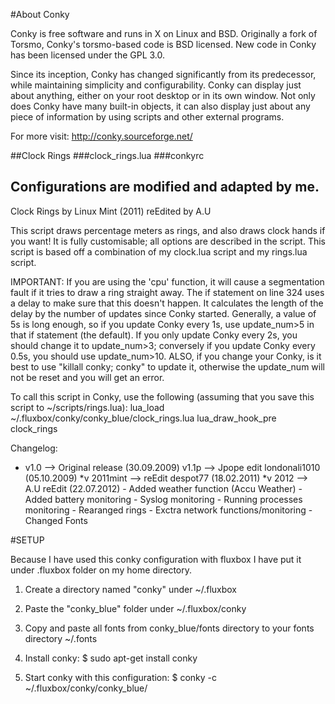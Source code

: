 #About Conky

Conky is free software and runs in X on Linux and BSD. Originally a fork of Torsmo, Conky's torsmo-based code is BSD licensed. New code in Conky has been licensed under the GPL 3.0.

Since its inception, Conky has changed significantly from its predecessor, while maintaining simplicity and configurability. Conky can display just about anything, either on your root desktop or in its own window. Not only does Conky have many built-in objects, it can also display just about any piece of information by using scripts and other external programs.

For more visit: http://conky.sourceforge.net/

##Clock Rings
###clock_rings.lua
###conkyrc

Configurations are modified and adapted by me.
-----------------------------------------------------------------------------------------------------------------------

Clock Rings by Linux Mint (2011) reEdited by A.U

This script draws percentage meters as rings, and also draws clock hands if you want! It is fully customisable; all options are described in the script. 
This script is based off a combination of my clock.lua script and my rings.lua script.

IMPORTANT: If you are using the 'cpu' function, it will cause a segmentation fault if it tries to draw a ring straight away. 
                    The if statement on line 324 uses a delay to make sure that this doesn't happen. 
                    It calculates the length of the delay by the number of updates since Conky started. 
                    Generally, a value of 5s is long enough, so if you update Conky every 1s, 
                    use update_num>5 in that if statement (the default). 
                    If you only update Conky every 2s, you should change it to update_num>3; 
                    conversely if you update Conky every 0.5s, you should use update_num>10. 
                    ALSO, if you change your Conky, is it best to use "killall conky; conky" to update it, 
                    otherwise the update_num will not be reset and you will get an error.

To call this script in Conky, use the following (assuming that you save this script to ~/scripts/rings.lua):
           lua_load ~/.fluxbox/conky/conky_blue/clock_rings.lua
           lua_draw_hook_pre clock_rings

Changelog:
  + v1.0 -->  Original release (30.09.2009)
  v1.1p -->   Jpope edit londonali1010 (05.10.2009)
  *v 2011mint --> reEdit despot77 (18.02.2011)
  *v 2012 --> A.U reEdit (22.07.2012)
                       - Added weather function (Accu Weather)
                       - Added battery monitoring
                       - Syslog monitoring
                       - Running processes monitoring
                       - Rearanged rings
                       - Exctra network functions/monitoring
                       - Changed Fonts

#SETUP

Because I have used this conky configuration with fluxbox I have put it under .fluxbox folder on my home directory.

1) Create a directory named "conky" under ~/.fluxbox

2) Paste the "conky_blue" folder under ~/.fluxbox/conky

3) Copy and paste all fonts from conky_blue/fonts directory to your fonts directory ~/.fonts

4) Install conky: 
$ sudo apt-get install conky

5) Start conky with this configuration:
$ conky -c ~/.fluxbox/conky/conky_blue/